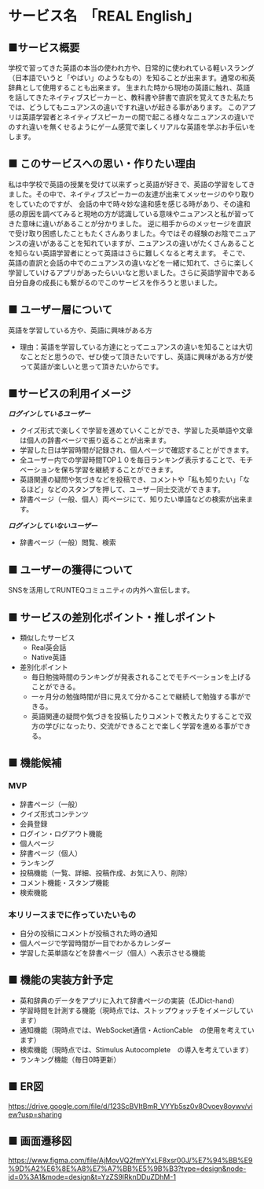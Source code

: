 # サービス名　「REAL English」

## ■サービス概要
学校で習ってきた英語の本当の使われ方や、日常的に使われている軽いスラング（日本語でいうと「やばい」のようなもの）を知ることが出来ます。通常の和英辞典として使用することも出来ます。
生まれた時から現地の英語に触れ、英語を話してきたネイティブスピーカーと、教科書や辞書で直訳を覚えてきた私たちでは、どうしてもニュアンスの違いですれ違いが起きる事があります。
このアプリは英語学習者とネイティブスピーカーの間で起こる様々なニュアンスの違いでのすれ違いを無くせるようにゲーム感覚で楽しくリアルな英語を学ぶお手伝いをします。

## ■ このサービスへの思い・作りたい理由
私は中学校で英語の授業を受けて以来ずっと英語が好きで、英語の学習をしてきました。その中で、ネイティブスピーカーの友達が出来てメッセージのやり取りをしていたのですが、
会話の中で時々妙な違和感を感じる時があり、その違和感の原因を調べてみると現地の方が認識している意味やニュアンスと私が習ってきた意味に違いがあることが分かりました。
逆に相手からのメッセージを直訳で受け取り困惑したこともたくさんありました。今ではその経験のお陰でニュアンスの違いがあることを知れていますが、ニュアンスの違いがたくさんあることを知らない英語学習者にとって英語はさらに難しくなると考えます。
そこで、英語の直訳と会話の中でのニュアンスの違いなどを一緒に知れて、さらに楽しく学習していけるアプリがあったらいいなと思いました。さらに英語学習中である自分自身の成長にも繋がるのでこのサービスを作ろうと思いました。

## ■ ユーザー層について
英語を学習している方や、英語に興味がある方
- 理由：英語を学習している方達にとってニュアンスの違いを知ることは大切なことだと思うので、ぜひ使って頂きたいですし、英語に興味がある方が使って英語が楽しいと思って頂きたいからです。

## ■サービスの利用イメージ
***ログインしているユーザー***
- クイズ形式で楽しくで学習を進めていくことができ、学習した英単語や文章は個人の辞書ページで振り返ることが出来ます。
- 学習した日は学習時間が記録され、個人ページで確認することができます。
- 全ユーザー内での学習時間TOP１０を毎日ランキング表示することで、モチベーションを保ち学習を継続することができます。
- 英語関連の疑問や気づきなどを投稿でき、コメントや「私も知りたい」「なるほど」などのスタンプを押して、ユーザー同士交流ができます。
- 辞書ページ（一般、個人）両ページにて、知りたい単語などの検索が出来ます。

***ログインしていないユーザー***
- 辞書ページ（一般）閲覧、検索

## ■ ユーザーの獲得について
 SNSを活用してRUNTEQコミュニティの内外へ宣伝します。
 
## ■ サービスの差別化ポイント・推しポイント
- 類似したサービス
  - Real英会話
  - Native英語
- 差別化ポイント
  - 毎日勉強時間のランキングが発表されることでモチベーションを上げることができる。
  - 一ヶ月分の勉強時間が目に見えて分かることで継続して勉強する事ができる。
  - 英語関連の疑問や気づきを投稿したりコメントで教えたりすることで双方の学びになったり、交流ができることで楽しく学習を進める事ができる。

## ■ 機能候補
### MVP
- 辞書ページ（一般）
- クイズ形式コンテンツ
- 会員登録
- ログイン・ログアウト機能
- 個人ページ
- 辞書ページ（個人）
- ランキング
- 投稿機能（一覧、詳細、投稿作成、お気に入り、削除）
- コメント機能・スタンプ機能
- 検索機能
### 本リリースまでに作っていたいもの
- 自分の投稿にコメントが投稿された時の通知
- 個人ページで学習時間が一目でわかるカレンダー
- 学習した英単語などを辞書ページ（個人）へ表示させる機能

## ■ 機能の実装方針予定
- 英和辞典のデータをアプリに入れて辞書ページの実装（EJDict-hand）
- 学習時間を計測する機能（現時点では、ストップウォッチをイメージしています）
- 通知機能（現時点では、WebSocket通信・ActionCable　の使用を考えています）
- 検索機能（現時点では、Stimulus Autocomplete　の導入を考えています）
- ランキング機能（毎日0時更新）

## ■ ER図
https://drive.google.com/file/d/123ScBVItBmR_VYYb5sz0v8Ovoey8oywv/view?usp=sharing

## ■ 画面遷移図
https://www.figma.com/file/AjMovVQ2fmYYxLF8xsr00J/%E7%94%BB%E9%9D%A2%E6%8E%A8%E7%A7%BB%E5%9B%B3?type=design&node-id=0%3A1&mode=design&t=YzZS9lRknDDuZDhM-1
